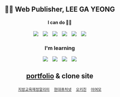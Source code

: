 <center>

## 👩‍💻 Web Publisher, LEE GA YEONG



#### I can do 🙋‍♀️

<img src="https://img.shields.io/badge/Html5-e34f26?style=flat&logo=HTML5&logoColor=white"/>　<img src="https://img.shields.io/badge/CSS3-1572B6?style=flat&logo=CSS3&logoColor=white"/>　<img src="https://img.shields.io/badge/Sass-CC6699?style=flat&logo=Sass&logoColor=white"/>　<img src="https://img.shields.io/badge/JavaScript-f7df1e?style=flat&logo=JavaScript&logoColor=white"/>　<img src="https://img.shields.io/badge/jQuery-0769AD?style=flat&logo=jQuery&logoColor=white"/>　<img src="https://img.shields.io/badge/Photoshop-0672CB?style=flat&logo=Adobe-Photoshop&logoColor=white"/>



### I'm learning

<img src="https://img.shields.io/badge/Node.js-339933?style=flat&logo=Node.js&logoColor=white"/>　<img src="https://img.shields.io/badge/React-61dafb?style=flat&logo=React&logoColor=white"/>　<img src="https://img.shields.io/badge/Express-000000?style=flat&logo=Express&logoColor=white"/>　<img src="https://img.shields.io/badge/Pug-a86454?style=flat&logo=Pug&logoColor=white"/>

## [portfolio](http://go0lee.cafe24.com/) & clone site

[`지방교육재정알리미`](http://go0lee.cafe24.com/eduinfo/index.html)　[`현대퓨처넷`](http://go0lee.cafe24.com/hyundai/index.html)　[`오키친`](http://go0lee.cafe24.com/okitchen/index.html)　[`어여모`](http://go0lee.cafe24.com/eoyeomo/index.html)

</center>
